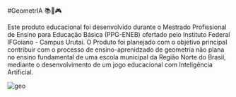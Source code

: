 #GeometrIA 📚🤖🎮

Este produto educacional foi desenvolvido durante o Mestrado Profissional de Ensino para Educação Básica (PPG-ENEB) ofertado pelo Instituto Federal IFGoiano - Campus Urutaí. O Produto foi planejado com o objetivo principal contribuir com o processo de ensino-aprenidzado de geometria não plana no ensino fundamental de uma escola municipal da Região Norte do Brasil, mediante o desenvolvimento de um jogo educacional com Inteligência Artificial.

![geo](https://user-images.githubusercontent.com/65419184/190917404-08be5104-7b87-4574-b1c9-6ffa224a1a58.png)
